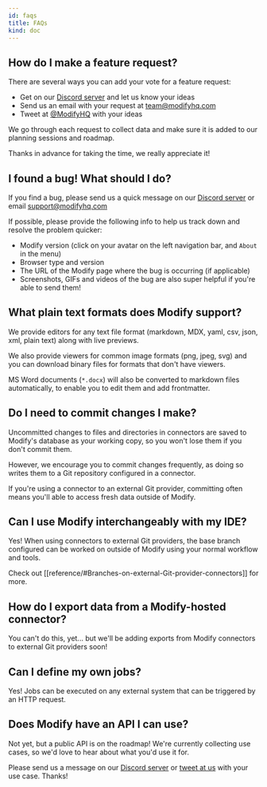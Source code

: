 ```yaml
---
id: faqs
title: FAQs
kind: doc
---
```


## How do I make a feature request?

There are several ways you can add your vote for a feature request:

- Get on our [Discord server](https://discord.gg/NbePDqG) and let us know your ideas 
- Send us an email with your request at [team@modifyhq.com](mailto:team@modifyhq.com)
- Tweet at [@ModifyHQ](http://twitter.com/ModifyHQ) with your ideas

We go through each request to collect data and make sure it is added to our planning sessions and roadmap. 

Thanks in advance for taking the time, we really appreciate it!

## I found a bug! What should I do?

If you find a bug, please send us a quick message on our [Discord server](https://discord.gg/NbePDqG) or email [support@modifyhq.com](mailto:support@modifyhq.com)

If possible, please provide the following info to help us track down and resolve the problem quicker:

- Modify version (click on your avatar on the left navigation bar, and `About` in the menu)
- Browser type and version
- The URL of the Modify page where the bug is occurring (if applicable)
- Screenshots, GIFs and videos of the bug are also super helpful if you're able to send them!

## What plain text formats does Modify support?

We provide editors for any text file format (markdown, MDX, yaml, csv, json, xml, plain text) along with live previews. 

We also provide viewers for common image formats (png, jpeg, svg) and you can download binary files for formats that don't have viewers.

MS Word documents (`*.docx`) will also be converted to markdown files automatically, to enable you to edit them and add frontmatter.

## Do I need to commit changes I make? 

Uncommitted changes to files and directories in connectors are saved to Modify's database as your working copy, so you won't lose them if you don't commit them.

However, we encourage you to commit changes frequently, as doing so writes them to a Git repository configured in a connector. 

If you're using a connector to an external Git provider, committing often means you'll able to access fresh data outside of Modify.

## Can I use Modify interchangeably with my IDE?

Yes! When using connectors to external Git providers, the base branch configured can be worked on outside of Modify using your normal workflow and tools. 

Check out [[reference/#Branches-on-external-Git-provider-connectors]] for more. 

## How do I export data from a Modify-hosted connector?

You can't do this, yet... but we'll be adding exports from Modify connectors to external Git providers soon!

## Can I define my own jobs? 

Yes! Jobs can be executed on any external system that can be triggered by an HTTP request.

## Does Modify have an API I can use? 

Not yet, but a public API is on the roadmap! We're currently collecting use cases, so we'd love to hear about what you'd use it for.

Please send us a message on our [Discord server](https://discord.gg/NbePDqG) or [tweet at us](https://twitter.com/ModifyHQ) with your use case. Thanks!